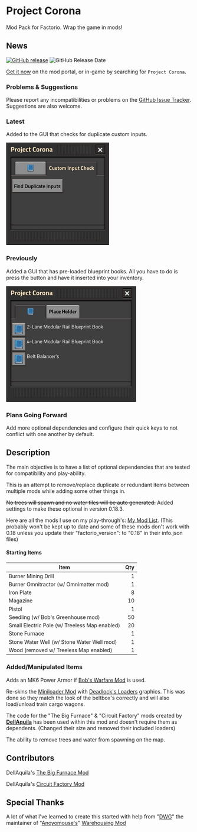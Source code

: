 # Project Corona

Mod Pack for Factorio.  Wrap the game in mods!

## News

[![GitHub release][badge-latest-release]][github-latest-release]
![GitHub Release Date][badge-release-date]

[Get it now][mod-portal-entry] on the mod portal, or in-game by searching for `Project Corona`.

### Problems & Suggestions

Please report any incompatibilities or problems on the [GitHub Issue Tracker][issue-tracker].  Suggestions are also welcome.

<!--
### Translations!

Place Holder
-->

### Latest

Added to the GUI that checks for duplicate custom inputs.

![GUI][readme-image-2]

### Previously

Added a GUI that has pre-loaded blueprint books.  All you have to do is press the button and have it inserted into your inventory.

![GUI][readme-image-1]

### Plans Going Forward

Add more optional dependencies and configure their quick keys to not conflict with one another by default.

## Description

The main objective is to have a list of optional dependencies that are tested for compatibility and play-ability.

This is an attempt to remove/replace duplicate or redundant items between multiple mods while adding some other things in.

~~No trees will spawn and no water tiles will be auto generated.~~ Added settings to make these optional in version 0.18.3.

Here are all the mods I use on my play-through's: [My Mod List][personal-mod-list]. (This probably won't be kept up to date and some of these mods don't work with 0.18 unless you update their "factorio_version": to "0.18" in their info.json files)

#### Starting Items

Item|Qty
---|---:
Burner Mining Drill | 1
Burner Omnitractor (w/ Omnimatter mod) | 1
Iron Plate | 8
Magazine | 10
Pistol | 1
Seedling (w/ Bob's Greenhouse mod) | 50
Small Electric Pole (w/ Treeless Map enabled) | 20
Stone Furnace | 1
Stone Water Well (w/ Stone Water Well mod) | 1
Wood (removed w/ Treeless Map enabled) | 1

### Added/Manipulated Items

Adds an MK6 Power Armor if [Bob's Warfare Mod][bobwarfare-mod-page] is used.

Re-skins the [Miniloader Mod][miniloader-mod-page] with [Deadlock's Loaders][deadlock-mod-page] graphics.  This was done so they match the look of the beltbox's correctly and will also load/unload train cargo wagons.

The code for the "The Big Furnace" & "Circuit Factory" mods created by **[DellAquila][dellaquila-page]** has been used within this mod and doesn't require them as dependents. (Changed their size and removed their included loaders)

The ability to remove trees and water from spawning on the map.

## Contributors

DellAquila's [The Big Furnace Mod][the-big-furnace-mod]

DellAquila's [Circuit Factory Mod][circuit-factory-mod]

## Special Thanks

A lot of what I've learned to create this started with help from "[DWG][dwg-github-page]" the maintainer of "[Anoyomouse's][Anoyomouse-github-page]" [Warehousing Mod][warehousing-mod-page]

  [dellaquila-page]: https://mods.factorio.com/user/dellaquila
  [the-big-furnace-mod]: https://mods.factorio.com/mod/TheBigFurnace
  [circuit-factory-mod]: https://mods.factorio.com/mod/CircuitFactory
  
  [warehousing-mod-page]: https://mods.factorio.com/mod/Warehousing
  [dwg-github-page]: https://github.com/dgw
  [Anoyomouse-github-page]: https://github.com/Anoyomouse
  
  [bobwarfare-mod-page]: https://mods.factorio.com/mod/bobwarfare
  
  [miniloader-mod-page]: https://mods.factorio.com/mod/miniloader
  
  [deadlock-mod-page]: https://mods.factorio.com/mod/deadlock-beltboxes-loaders
  
  [mod-portal-entry]: https://mods.factorio.com/mod/project-corona
  [personal-mod-list]: https://github.com/Project-Corona/Project-Corona/blob/master/mod-list.txt
  <!--[forum-thread]:--> 
  
  [github-latest-release]: https://github.com/Project-Corona/Project-Corona/releases/latest
  [issue-tracker]: https://github.com/Project-Corona/Project-Corona/issues
   
  [badge-latest-release]: https://img.shields.io/github/v/release/project-corona/project-corona.svg?label=current+version
  [badge-release-date]: https://img.shields.io/github/release-date/project-corona/project-corona.svg?label=released
  
  [readme-image-1]: https://raw.githubusercontent.com/Project-Corona/Project-Corona/master/gui-image-1.jpg
  [readme-image-2]: https://raw.githubusercontent.com/Project-Corona/Project-Corona/master/gui-image-2.jpg
